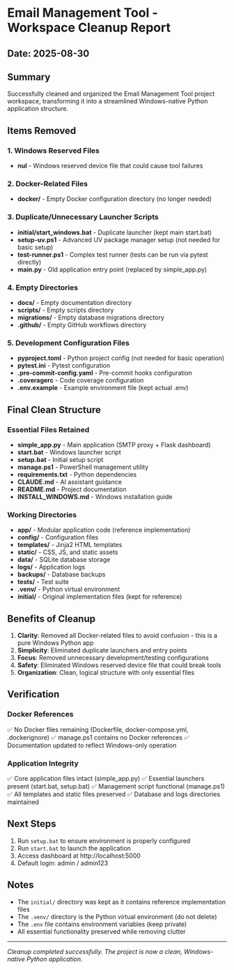 # Email Management Tool - Workspace Cleanup Report

## Date: 2025-08-30

## Summary
Successfully cleaned and organized the Email Management Tool project workspace, transforming it into a streamlined Windows-native Python application structure.

## Items Removed

### 1. Windows Reserved Files
- **nul** - Windows reserved device file that could cause tool failures

### 2. Docker-Related Files
- **docker/** - Empty Docker configuration directory (no longer needed)

### 3. Duplicate/Unnecessary Launcher Scripts
- **initial/start_windows.bat** - Duplicate launcher (kept main start.bat)
- **setup-uv.ps1** - Advanced UV package manager setup (not needed for basic setup)
- **test-runner.ps1** - Complex test runner (tests can be run via pytest directly)
- **main.py** - Old application entry point (replaced by simple_app.py)

### 4. Empty Directories
- **docs/** - Empty documentation directory
- **scripts/** - Empty scripts directory
- **migrations/** - Empty database migrations directory
- **.github/** - Empty GitHub workflows directory

### 5. Development Configuration Files
- **pyproject.toml** - Python project config (not needed for basic operation)
- **pytest.ini** - Pytest configuration
- **.pre-commit-config.yaml** - Pre-commit hooks configuration
- **.coveragerc** - Code coverage configuration
- **.env.example** - Example environment file (kept actual .env)

## Final Clean Structure

### Essential Files Retained
- **simple_app.py** - Main application (SMTP proxy + Flask dashboard)
- **start.bat** - Windows launcher script
- **setup.bat** - Initial setup script
- **manage.ps1** - PowerShell management utility
- **requirements.txt** - Python dependencies
- **CLAUDE.md** - AI assistant guidance
- **README.md** - Project documentation
- **INSTALL_WINDOWS.md** - Windows installation guide

### Working Directories
- **app/** - Modular application code (reference implementation)
- **config/** - Configuration files
- **templates/** - Jinja2 HTML templates
- **static/** - CSS, JS, and static assets
- **data/** - SQLite database storage
- **logs/** - Application logs
- **backups/** - Database backups
- **tests/** - Test suite
- **.venv/** - Python virtual environment
- **initial/** - Original implementation files (kept for reference)

## Benefits of Cleanup

1. **Clarity**: Removed all Docker-related files to avoid confusion - this is a pure Windows Python app
2. **Simplicity**: Eliminated duplicate launchers and entry points
3. **Focus**: Removed unnecessary development/testing configurations
4. **Safety**: Eliminated Windows reserved device file that could break tools
5. **Organization**: Clean, logical structure with only essential files

## Verification

### Docker References
✅ No Docker files remaining (Dockerfile, docker-compose.yml, .dockerignore)
✅ manage.ps1 contains no Docker references
✅ Documentation updated to reflect Windows-only operation

### Application Integrity
✅ Core application files intact (simple_app.py)
✅ Essential launchers present (start.bat, setup.bat)
✅ Management script functional (manage.ps1)
✅ All templates and static files preserved
✅ Database and logs directories maintained

## Next Steps

1. Run `setup.bat` to ensure environment is properly configured
2. Run `start.bat` to launch the application
3. Access dashboard at http://localhost:5000
4. Default login: admin / admin123

## Notes

- The `initial/` directory was kept as it contains reference implementation files
- The `.venv/` directory is the Python virtual environment (do not delete)
- The `.env` file contains environment variables (keep private)
- All essential functionality preserved while removing clutter

---
*Cleanup completed successfully. The project is now a clean, Windows-native Python application.*